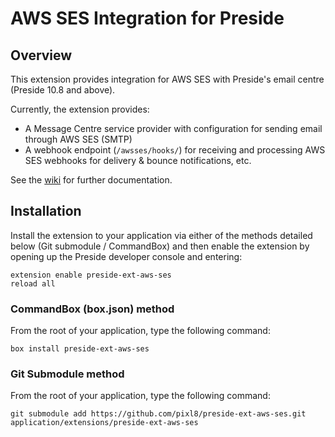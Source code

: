 # AWS SES Integration for Preside

## Overview

This extension provides integration for AWS SES with Preside's email centre (Preside 10.8 and above).

Currently, the extension provides:

* A Message Centre service provider with configuration for sending email through AWS SES (SMTP)
* A webhook endpoint (`/awsses/hooks/`) for receiving and processing AWS SES webhooks for delivery & bounce notifications, etc.

See the [wiki](https://github.com/pixl8/preside-ext-aws-ses/wiki) for further documentation.

## Installation

Install the extension to your application via either of the methods detailed below (Git submodule / CommandBox) and then enable the extension by opening up the Preside developer console and entering:

```
extension enable preside-ext-aws-ses
reload all
```

### CommandBox (box.json) method

From the root of your application, type the following command:

```
box install preside-ext-aws-ses
```

### Git Submodule method

From the root of your application, type the following command:

```
git submodule add https://github.com/pixl8/preside-ext-aws-ses.git application/extensions/preside-ext-aws-ses
```